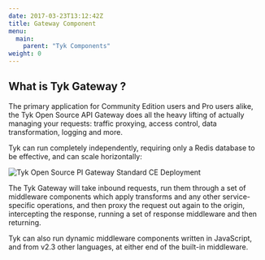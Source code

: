```yaml
---
date: 2017-03-23T13:12:42Z
title: Gateway Component
menu:
  main:
    parent: "Tyk Components"
weight: 0 
---
```


## What is Tyk Gateway ?

The primary application for Community Edition users and Pro users alike, the Tyk Open Source API Gateway does all the heavy lifting of actually managing your requests: traffic proxying, access control, data transformation, logging and more.

Tyk can run completely independently, requiring only a Redis database to be effective, and can scale horizontally:

![Tyk Open Source PI Gateway Standard CE Deployment][1]

The Tyk Gateway will take inbound requests, run them through a set of middleware components which apply transforms and any other service-specific operations, and then proxy the request out again to the origin, intercepting the response, running a set of response middleware and then returning.

Tyk can also run dynamic middleware components written in JavaScript, and from v2.3 other languages, at either end of the built-in middleware.

 [1]: /img/gateway.png